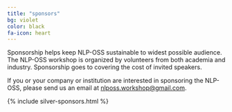 ```yaml
---
title: "sponsors"
bg: violet
color: black
fa-icon: heart
---
```



Sponsorship helps keep NLP-OSS sustainable to widest possible audience. The NLP-OSS workshop is organized by volunteers from both academia and industry. Sponsorship goes to covering the cost of invited speakers. 

If you or your company or institution are interested in sponsoring the NLP-OSS, please send us an email at nlposs.workshop@gmail.com. 

{% include silver-sponsors.html %}

